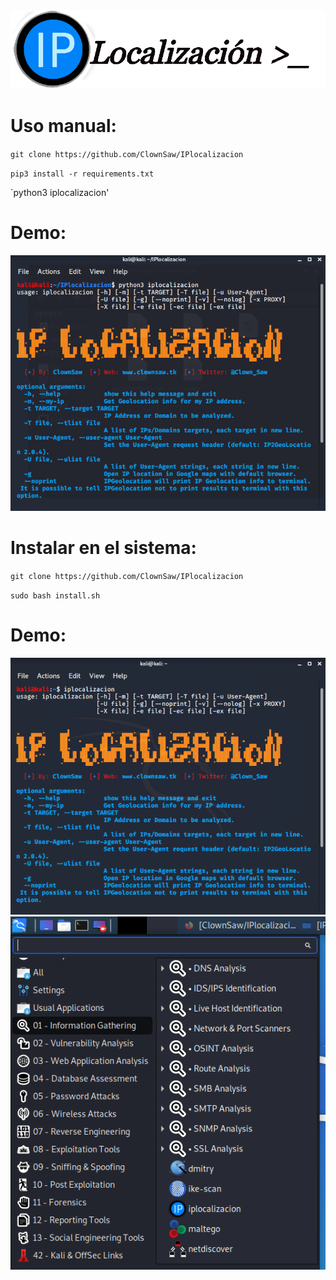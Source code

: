 <img src="https://github.com/ClownSaw/IPlocalizacion/blob/master/imag/dht.png" >

# Uso manual:

`git clone https://github.com/ClownSaw/IPlocalizacion`

`pip3 install -r requirements.txt`

`python3 iplocalizacion'

# Demo:

<img src="https://github.com/ClownSaw/IPlocalizacion/blob/master/imag/1.png">

# Instalar en el sistema:

``git clone https://github.com/ClownSaw/IPlocalizacion``

``sudo bash install.sh``

# Demo:

<img src="https://github.com/ClownSaw/IPlocalizacion/blob/master/imag/2.png">

<img src="https://github.com/ClownSaw/IPlocalizacion/blob/master/imag/3.png">
